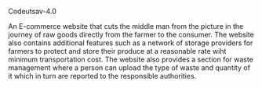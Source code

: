 Codeutsav-4.0

An E-commerce website that cuts the middle man from the picture in the journey of raw goods directly from the farmer to the consumer. The website also contains additional features such as a network of storage providers for farmers to protect and store their produce at a reasonable rate wiht minimum transportation cost. The website also provides a section for waste management where a person can upload the type of waste and quantity of it which in turn are reported to the responsible authorities.
